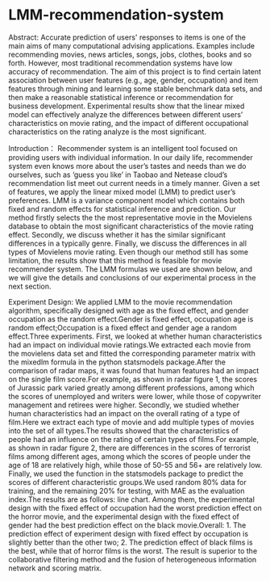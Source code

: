 # LMM-recommendation-system

Abstract:
Accurate prediction of users' responses to items is one of the main aims of many computational advising applications. Examples include recommending movies, news articles, songs, jobs, clothes, books and so forth. However, most traditional recommendation systems have low accuracy of recommendation. The aim of this project is to find certain latent association between user features (e.g., age, gender, occupation) and item features through mining and learning some stable benchmark data sets, and then make a reasonable statistical inference or recommendation for business development. Experimental results show that the linear mixed model can effectively analyze the differences between different users’ characteristics on movie rating, and the impact of different occupational characteristics on the rating analyze is the most significant.

Introduction：
Recommender system is an intelligent tool focused on providing users with individual information. In our daily life, recommender system even knows more about the user’s tastes and needs than we do ourselves, such as ‘guess you like’ in Taobao and Netease cloud’s recommendation list meet out current needs in a timely manner. Given a set of features, we apply the linear mixed model (LMM) to predict user’s preferences. LMM is a variance component model which contains both fixed and random effects for statistical inference and prediction. Our method firstly selects the the most representative movie in the Movielens database to obtain the most significant characteristics of the movie rating effect. Secondly, we discuss whether it has the similar significant differences in a typically genre. Finally, we discuss the differences in all types of Movielens movie rating. Even though our method still has some limitation, the results show that this method is feasible for movie recommender system. The LMM formulas we used are shown below, and we will give the details and conclusions of our experimental process in the next section.

Experiment Design:
We applied LMM to the movie recommendation algorithm, specifically designed with age as the fixed effect, and gender occupation as the random effect.Gender is fixed effect, occupation age is random effect;Occupation is a fixed effect and gender age a random effect.Three experiments.
First, we looked at whether human characteristics had an impact on individual movie ratings.We extracted each movie from the movielens data set and fitted the corresponding parameter matrix with the mixedlm formula in the python statsmodels package.After the comparison of radar maps, it was found that human features had an impact on the single film score.For example, as shown in radar figure 1, the scores of Jurassic park varied greatly among different professions, among which the scores of unemployed and writers were lower, while those of copywriter management and retirees were higher.
Secondly, we studied whether human characteristics had an impact on the overall rating of a type of film.Here we extract each type of movie and add multiple types of movies into the set of all types.The results showed that the characteristics of people had an influence on the rating of certain types of films.For example, as shown in radar figure 2, there are differences in the scores of terrorist films among different ages, among which the scores of people under the age of 18 are relatively high, while those of 50-55 and 56+ are relatively low.
Finally, we used the function in the statsmodels package to predict the scores of different characteristic groups.We used random 80% data for training, and the remaining 20% for testing, with MAE as the evaluation index.The results are as follows: line chart.
Among them, the experimental design with the fixed effect of occupation had the worst prediction effect on the horror movie, and the experimental design with the fixed effect of gender had the best prediction effect on the black movie.Overall: 1. The prediction effect of experiment design with fixed effect by occupation is slightly better than the other two; 2. The prediction effect of black films is the best, while that of horror films is the worst.
The result is superior to the collaborative filtering method and the fusion of heterogeneous information network and scoring matrix.
